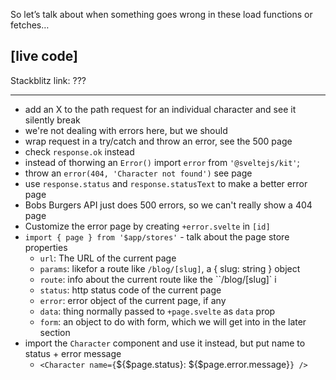 So let’s talk about when something goes wrong in these load functions or fetches…

## [live code]

Stackblitz link: ???

---

- add an X to the path request for an individual character and see it silently break
- we're not dealing with errors here, but we should
- wrap request in a try/catch and throw an error, see the 500 page
- check `response.ok` instead
- instead of thorwing an `Error()` import `error` from `'@sveltejs/kit'`;
- throw an `error(404, 'Character not found')` see page
- use `response.status` and `response.statusText` to make a better error page
- Bobs Burgers API just does 500 errors, so we can't really show a 404 page
- Customize the error page by creating `+error.svelte` in `[id]`
- `import { page } from '$app/stores'` - talk about the page store properties
  - `url`: The URL of the current page
  - `params`: likefor a route like `/blog/[slug]`, a { slug: string } object
  - `route`: info about the current route like the ``/blog/[slug]` i
  - `status`: http status code of the current page
  - `error`: error object of the current page, if any
  - `data`: thing normally passed to `+page.svelte` as `data` prop
  - `form`: an object to do with form, which we will get into in the later section
- import the `Character` component and use it instead, but put name to status + error message
  - `<Character name={`${$page.status}: ${$page.error.message}`} />`
